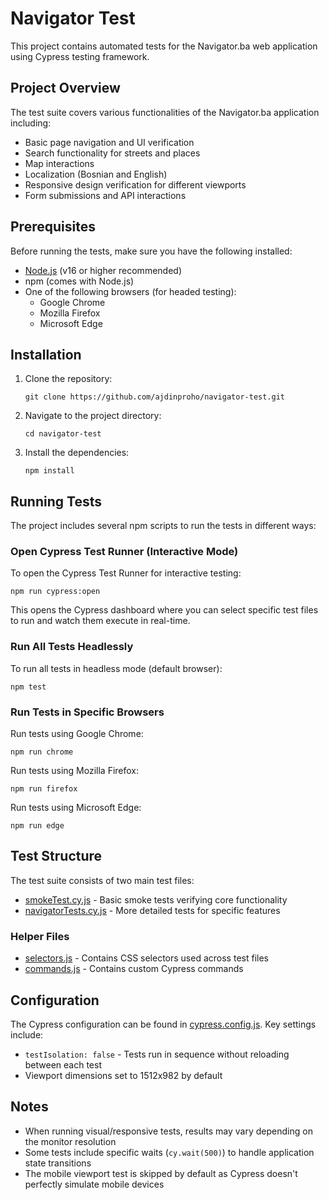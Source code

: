 # Navigator Test

This project contains automated tests for the Navigator.ba web application using Cypress testing framework.

## Project Overview

The test suite covers various functionalities of the Navigator.ba application including:
- Basic page navigation and UI verification
- Search functionality for streets and places
- Map interactions
- Localization (Bosnian and English)
- Responsive design verification for different viewports
- Form submissions and API interactions

## Prerequisites

Before running the tests, make sure you have the following installed:
- [Node.js](https://nodejs.org/) (v16 or higher recommended)
- npm (comes with Node.js)
- One of the following browsers (for headed testing):
  - Google Chrome
  - Mozilla Firefox
  - Microsoft Edge

## Installation

1. Clone the repository:
   ```
   git clone https://github.com/ajdinproho/navigator-test.git
   ```

2. Navigate to the project directory:
   ```
   cd navigator-test
   ```

3. Install the dependencies:
   ```
   npm install
   ```

## Running Tests

The project includes several npm scripts to run the tests in different ways:

### Open Cypress Test Runner (Interactive Mode)

To open the Cypress Test Runner for interactive testing:

```
npm run cypress:open
```

This opens the Cypress dashboard where you can select specific test files to run and watch them execute in real-time.

### Run All Tests Headlessly

To run all tests in headless mode (default browser):

```
npm test
```

### Run Tests in Specific Browsers

Run tests using Google Chrome:
```
npm run chrome
```

Run tests using Mozilla Firefox:
```
npm run firefox
```

Run tests using Microsoft Edge:
```
npm run edge
```

## Test Structure

The test suite consists of two main test files:

- [smokeTest.cy.js](cypress/e2e/smokeTest.cy.js) - Basic smoke tests verifying core functionality
- [navigatorTests.cy.js](cypress/e2e/navigatorTests.cy.js) - More detailed tests for specific features

### Helper Files

- [selectors.js](cypress/helpers/selectors.js) - Contains CSS selectors used across test files
- [commands.js](cypress/support/commands.js) - Contains custom Cypress commands

## Configuration

The Cypress configuration can be found in [cypress.config.js](cypress.config.js). Key settings include:

- `testIsolation: false` - Tests run in sequence without reloading between each test
- Viewport dimensions set to 1512x982 by default

## Notes

- When running visual/responsive tests, results may vary depending on the monitor resolution
- Some tests include specific waits (`cy.wait(500)`) to handle application state transitions
- The mobile viewport test is skipped by default as Cypress doesn't perfectly simulate mobile devices